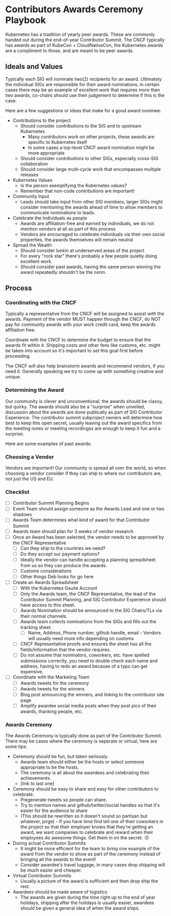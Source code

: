 # Contributors Awards Ceremony Playbook

Kubernetes has a tradition of yearly peer awards. 
These are commonly handed out during the end-of-year Contributor Summit. 
The CNCF typically has awards as part of KubeCon + CloudNativeCon, the Kubernetes awards are a compliment to those, and are meant to be peer awards.


## Ideals and Values

Typically each SIG will nominate two(2) recipients for an award. 
Ultimately the individual SIGs are responsible for their award nominations, in certain cases there may be an example of excellent work that requires more than two awards, co-chairs should use their judgement to determine if this is the case. 

Here are a few suggestions or ideas that make for a good award nominee: 

- Contributions to the project
   - Should consider contributions to the SIG and to upstream Kubernetes
     - Many contributors work on other projects, these awards are specific to Kubernetes itself
     - In some cases a top-level CNCF award nomination might be more appropriate
   - Should consider contributions to other SIGs, especially cross-SIG collaboration
   - Should consider large multi-cycle work that encompasses multiple releases
- Kubernetes Values
   - Is the person exemplifying the Kubernetes values?
   - Remember that non-code contributions are important! 
- Community Input
  - Leads should take input from other SIG members, larger SIGs might consider mentioning the awards ahead of time to allow members to communicate nominations to leads. 
- Celebrate the Individuals as people
  - Awards are affiliation-free and earned by individuals, we do not mention vendors at all as part of this process
  - Vendors are encouraged to celebrate individuals via their own social properties, the awards themselves will remain neutral
- Spread the Wealth
   - Should consider lookin at underserved areas of the project
   - For every "rock star" there's probably a few people quietly doing excellent work.
   - Should consider past awards, having the same person winning the award repeatedly shouldn't be the norm. 

## Process

### Coordinating with the CNCF

Typically a representative from the CNCF will be assigned to assist with the awards. 
Payment of the vendor MUST happen through the CNCF, do NOT pay for community awards with your work credit card, keep the awards affiliation free. 

Coordinate with the CNCF to determine the budget to ensure that the awards fit within it. 
Shipping costs and other fees like customs, etc. might be taken into account so it's important to set this goal first before proceeding. 

The CNCF will also help brainstorm awards and recommend vendors, if you need it. 
Generally speaking we try to come up with something creative and unique. 

### Determining the Award

Our community is clever and unconventional, the awards should be classy, but quirky. 
The awards should also be a "surprise" when unveiled, discussion about the awards are done publically as part of SIG Contributor Experience. 
The contributor summit subproject owners will determine how best to keep this open secret, usually leaving out the award specifics from the meeting notes or meeting recordingss are enough to keep it fun and a surprise.

Here are some examples of past awards:


### Choosing a Vendor

Vendors are important!
Our community is spread all over the world, so when choosing a vendor consider if they can ship to where our contributors are, not just the US and EU.

### Checklist

- [ ] Contributor Summit Planning Begins
- [ ] Event Team should assign someone as the Awards Lead and one or two shadows
- [ ] Awards Team determines what kind of award for that Contributor Summit
- [ ] Awards team should plan for 3 weeks of vendor research
- [ ] Once an Award has been selected, the vendor needs to be approved by the CNCF Representative
    - [ ] Can they ship to the countries we need?
    - [ ] Do they accept our payment options?
    - [ ] Ideally the vendor can handle accepting a planning spreadsheet from us so they can produce the awards.
    - [ ] Customs considerations
    - [ ] Other things Deb looks for go here
- [ ] Create an Awards Spreadsheet
    - [ ] With the Kubernetes Gsuite Account
    - [ ] Only the Awards team, the CNCF Representative, the lead of the Contributor Summit Planning, and SIG Contributor Experience should  have access to this sheet.
    - [ ] Awards Nomination should be announced to the SIG Chairs/TLs via their normal channels.
    - [ ] Awards team collects nominations from the SIGs and fills out the tracking sheet.
        - [ ] Name, Address, Phone number, github handle, email - Vendors will usually need more info depending on customs
    - [ ] CNCF Representative proofs and ensures the sheet has all the fields/information that the vendor requires. 
    - [ ] Do not assume that nominators, coworkers, etc. have spelled submissions correctly, you need to double check each name and address, having to redo an award because of a typo can get expensive.
- [ ] Coordinate with the Marketing Team
    - [ ] Awards tweets for the ceremony
    - [ ] Awards tweets for the winners
    - [ ] Blog post announcing the winners, and linking to the contributor site page
    - [ ] Amplify awardee social media posts when they post pics of their awards, thanking people, etc. 

### Awards Ceremony

The Awards Ceremony is typically done as part of the Contributor Summit. 
There may be cases where the ceremony is seperate or virtual, here are some tips:

- Ceremony should be fun, but taken seriously.
  - Awards team should either be the hosts or select someone appropriate to be the hosts.
  - The ceremony is all about the awardees and celebrating their achievements. 
  - [link to last one]
- Ceremony should be easy to share and easy for other contributors to celebrate.
  - Pregenerate tweets so people can share. 
  - Try to mention names and github/twitter/social handles so that it's easier for the audience to share
  - (This should be rewritten so it doesn't sound so partisan but whatever, jorge) - If you have time find tell one of their coworkers in the project so that their employer knows that they're getting an award, we want companies to celebrate and reward when their employees do awesome things. Get them in on the secret. :D 
- During actual Contributor Summits
  - It might be more efficient for the team to bring one example of the award from the vendor to show as part of the ceremony instead of bringing all the awards to the event!
  - Consider awardee's travel luggage, in many cases drop shipping will be much easier and cheaper.
- Virtual Contributor Summits
  - Usually a picture of the award is sufficient and then drop ship the rest.
- Awardees should be made aware of logistics
  - The awards are given during the time right up to the end of year holidays, shipping after the holidays is usually easier, awardees should be given a general idea of when the award ships.